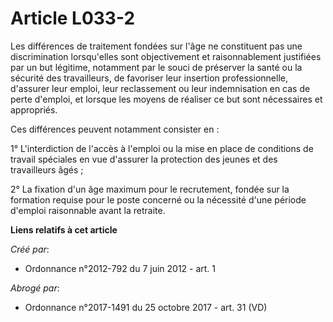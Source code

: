 # Article L033-2

Les différences de traitement fondées sur l'âge ne constituent pas une discrimination lorsqu'elles sont objectivement et
raisonnablement justifiées par un but légitime, notamment par le souci de préserver la santé ou la sécurité des travailleurs,
de favoriser leur insertion professionnelle, d'assurer leur emploi, leur reclassement ou leur indemnisation en cas de perte
d'emploi, et lorsque les moyens de réaliser ce but sont nécessaires et appropriés. 

Ces différences peuvent notamment consister en : 

1° L'interdiction de l'accès à l'emploi ou la mise en place de conditions de travail spéciales en vue d'assurer la protection
des jeunes et des travailleurs âgés ; 

2° La fixation d'un âge maximum pour le recrutement, fondée sur la formation requise pour le poste concerné ou la nécessité
d'une période d'emploi raisonnable avant la retraite.

**Liens relatifs à cet article**

_Créé par_:

  - Ordonnance n°2012-792 du 7 juin 2012 - art. 1

_Abrogé par_:

  - Ordonnance n°2017-1491 du 25 octobre 2017 - art. 31 (VD)
